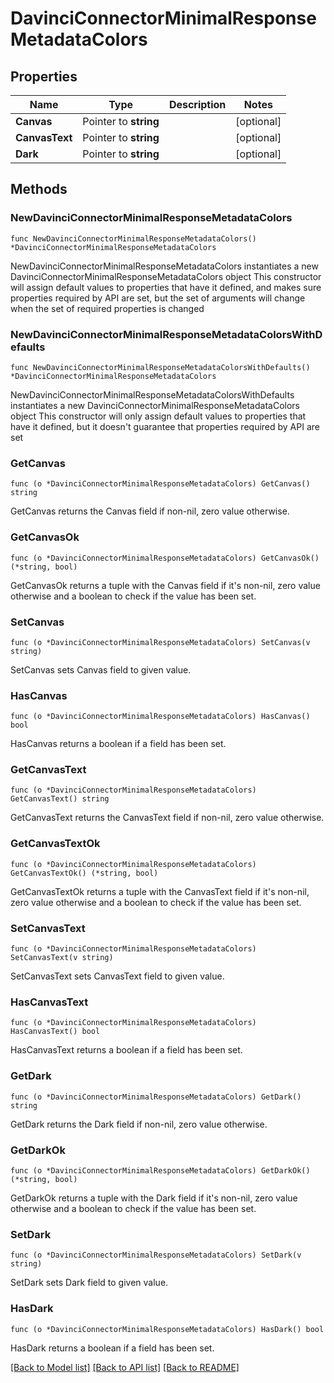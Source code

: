 # DavinciConnectorMinimalResponseMetadataColors

## Properties

Name | Type | Description | Notes
------------ | ------------- | ------------- | -------------
**Canvas** | Pointer to **string** |  | [optional] 
**CanvasText** | Pointer to **string** |  | [optional] 
**Dark** | Pointer to **string** |  | [optional] 

## Methods

### NewDavinciConnectorMinimalResponseMetadataColors

`func NewDavinciConnectorMinimalResponseMetadataColors() *DavinciConnectorMinimalResponseMetadataColors`

NewDavinciConnectorMinimalResponseMetadataColors instantiates a new DavinciConnectorMinimalResponseMetadataColors object
This constructor will assign default values to properties that have it defined,
and makes sure properties required by API are set, but the set of arguments
will change when the set of required properties is changed

### NewDavinciConnectorMinimalResponseMetadataColorsWithDefaults

`func NewDavinciConnectorMinimalResponseMetadataColorsWithDefaults() *DavinciConnectorMinimalResponseMetadataColors`

NewDavinciConnectorMinimalResponseMetadataColorsWithDefaults instantiates a new DavinciConnectorMinimalResponseMetadataColors object
This constructor will only assign default values to properties that have it defined,
but it doesn't guarantee that properties required by API are set

### GetCanvas

`func (o *DavinciConnectorMinimalResponseMetadataColors) GetCanvas() string`

GetCanvas returns the Canvas field if non-nil, zero value otherwise.

### GetCanvasOk

`func (o *DavinciConnectorMinimalResponseMetadataColors) GetCanvasOk() (*string, bool)`

GetCanvasOk returns a tuple with the Canvas field if it's non-nil, zero value otherwise
and a boolean to check if the value has been set.

### SetCanvas

`func (o *DavinciConnectorMinimalResponseMetadataColors) SetCanvas(v string)`

SetCanvas sets Canvas field to given value.

### HasCanvas

`func (o *DavinciConnectorMinimalResponseMetadataColors) HasCanvas() bool`

HasCanvas returns a boolean if a field has been set.

### GetCanvasText

`func (o *DavinciConnectorMinimalResponseMetadataColors) GetCanvasText() string`

GetCanvasText returns the CanvasText field if non-nil, zero value otherwise.

### GetCanvasTextOk

`func (o *DavinciConnectorMinimalResponseMetadataColors) GetCanvasTextOk() (*string, bool)`

GetCanvasTextOk returns a tuple with the CanvasText field if it's non-nil, zero value otherwise
and a boolean to check if the value has been set.

### SetCanvasText

`func (o *DavinciConnectorMinimalResponseMetadataColors) SetCanvasText(v string)`

SetCanvasText sets CanvasText field to given value.

### HasCanvasText

`func (o *DavinciConnectorMinimalResponseMetadataColors) HasCanvasText() bool`

HasCanvasText returns a boolean if a field has been set.

### GetDark

`func (o *DavinciConnectorMinimalResponseMetadataColors) GetDark() string`

GetDark returns the Dark field if non-nil, zero value otherwise.

### GetDarkOk

`func (o *DavinciConnectorMinimalResponseMetadataColors) GetDarkOk() (*string, bool)`

GetDarkOk returns a tuple with the Dark field if it's non-nil, zero value otherwise
and a boolean to check if the value has been set.

### SetDark

`func (o *DavinciConnectorMinimalResponseMetadataColors) SetDark(v string)`

SetDark sets Dark field to given value.

### HasDark

`func (o *DavinciConnectorMinimalResponseMetadataColors) HasDark() bool`

HasDark returns a boolean if a field has been set.


[[Back to Model list]](../README.md#documentation-for-models) [[Back to API list]](../README.md#documentation-for-api-endpoints) [[Back to README]](../README.md)


